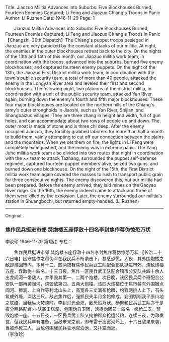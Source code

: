 Title: Jiaozuo Militia Advances into Suburbs: Five Blockhouses Burned, Fourteen Enemies Captured; Li Feng and Jiaozuo Chiang's Troops in Panic
Author: Li Ruzhen
Date: 1946-11-29
Page: 1

　　Jiaozuo Militia Advances into Suburbs
    Five Blockhouses Burned, Fourteen Enemies Captured; Li Feng and Jiaozuo Chiang's Troops in Panic
    【Changzhi, 26th Dispatch】The Chiang's puppet troops besieged in Jiaozuo are very panicked by the constant attacks of our militia. At night, the enemies in the outer blockhouses retreat back to the city. On the nights of the 13th and 14th of this month, our Jiaozuo militia work team, in coordination with the troops, advanced into the suburbs, burned five enemy blockhouses, and captured fourteen enemy puppets. On the night of the 13th, the Jiaozuo First District militia work team, in coordination with the town's public security team, a total of more than 40 people, attacked the enemy in the Longyan River area and leveled their first and second blockhouses. The following night, two platoons of the district militia, in coordination with a unit of the public security team, attacked Yan River again, burning down the enemy's fourth and fifth major blockhouses. These four major blockhouses are located on the northern hills of the Chiang's army's outer strongholds in Jiaoshi, such as Yan River, Shijian, and Shangbaizuo villages. They are three zhang in height and width, full of gun holes, and can accommodate about two rows of people up and down. The outer moat is made of stone and is three chi deep. After the enemy occupied Jiaozuo, they forcibly grabbed laborers for more than half a month to build them, vainly attempting to cut off our connection between the plains and the mountains. When we set them on fire, the lights in Li Feng were completely extinguished, and the enemy was in extreme panic. The Yang Juhe militia work team also divided into two routes that night in coordination with the ×× team to attack Tazhang, surrounded the puppet self-defense regiment, captured fourteen puppet members alive, seized two guns, and burned down one blockhouse. On the night of the 15th, the First District militia work team again covered the masses to rush to transport public grain for three consecutive nights. The enemy discovered this, but our militia had been prepared. Before the enemy arrived, they laid mines on the Gaoyao River ridge. On the 16th, the enemy indeed came to attack and three of them were killed by the explosion. Later, the enemy surrounded our militia's station in Shuangbochi, but returned empty-handed.
        (Li Ruzhen)



<hr /> 

Original: 


### 焦作民兵挺进市郊  焚炮楼五座俘敌十四名李封焦作蒋伪惊恐万状
李汝珍
1946-11-29
第1版()
专栏：

　　焦作民兵挺进市郊
    焚炮楼五座俘敌十四名李封焦作蒋伪惊恐万状
    【长治二十六日电】困守焦作之蒋伪军在我民兵不断袭击下，甚感恐慌。入夜，其外围炮楼之敌即撤回市内。本月十三、四两夜我焦作民兵武工队配合部队挺进市郊，烧敌炮楼五座，俘敌伪十四名。十三日夜，焦作一区民兵武工队配合镇市公安队共四十余人出龙阎河一带敌人，并平毁其第一、二两个炮楼。次日晚，该区民兵两个班配合公安队一部再袭阎河，烧毁敌第四、五两大炮楼。该四大炮楼位于焦市蒋军外围据点阎河、狮涧、上白作等村北山头上，高宽各三丈满布枪眼，约容两排人上下，石头筑成外壕，深达三尺。敌占焦作后，强抓民夫半月余始修成，妄图切断我平原山地之联络。当我纵火焚烧时，李封灯光全熄，敌恐慌万状。杨聚和民兵武工队亦于是夜分两路配合××队袭击塔掌，包围伪自卫团，活捉伪团员十四名，缴枪二支，焚毁炮楼一座。十五日夜，一区民兵武工队又掩护群众抢运公粮，连续三夜，为敌发觉，但我民兵早有准备，当敌未来之前，即布雷于高窑河岭上，十六日敌果来袭，当被炸死三人，后敌包围我民兵驻地双泊池，又扑空而返。      
        （李汝珍）
